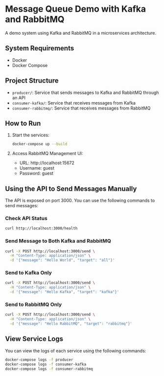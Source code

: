 # Message Queue Demo with Kafka and RabbitMQ

A demo system using Kafka and RabbitMQ in a microservices architecture.

## System Requirements

- Docker
- Docker Compose

## Project Structure

- `producer/`: Service that sends messages to Kafka and RabbitMQ through an API
- `consumer-kafka/`: Service that receives messages from Kafka
- `consumer-rabbitmq/`: Service that receives messages from RabbitMQ

## How to Run

1. Start the services:
   ```bash
   docker-compose up --build
   ```

2. Access RabbitMQ Management UI:
   - URL: http://localhost:15672
   - Username: guest
   - Password: guest

## Using the API to Send Messages Manually

The API is exposed on port 3000. You can use the following commands to send messages:

### Check API Status

```bash
curl http://localhost:3000/health
```

### Send Message to Both Kafka and RabbitMQ

```bash
curl -X POST http://localhost:3000/send \
  -H "Content-Type: application/json" \
  -d '{"message": "Hello World", "target": "all"}'
```

### Send to Kafka Only

```bash
curl -X POST http://localhost:3000/send \
  -H "Content-Type: application/json" \
  -d '{"message": "Hello Kafka", "target": "kafka"}'
```

### Send to RabbitMQ Only

```bash
curl -X POST http://localhost:3000/send \
  -H "Content-Type: application/json" \
  -d '{"message": "Hello RabbitMQ", "target": "rabbitmq"}'
```

## View Service Logs

You can view the logs of each service using the following commands:

```bash
docker-compose logs -f producer
docker-compose logs -f consumer-kafka
docker-compose logs -f consumer-rabbitmq
```
